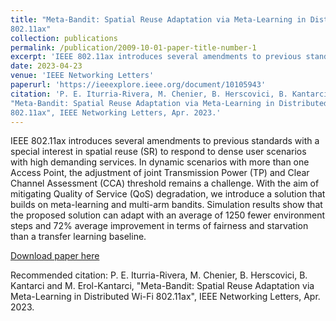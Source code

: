```yaml
---
title: "Meta-Bandit: Spatial Reuse Adaptation via Meta-Learning in Distributed Wi-Fi
802.11ax"
collection: publications
permalink: /publication/2009-10-01-paper-title-number-1
excerpt: 'IEEE 802.11ax introduces several amendments to previous standards with a special interest in spatial reuse (SR) to respond to dense user scenarios with high demanding services. In dynamic scenarios with more than one Access Point, the adjustment of joint Transmission Power (TP) and Clear Channel Assessment (CCA) threshold remains a challenge. With the aim of mitigating Quality of Service (QoS) degradation, we introduce a solution that builds on meta-learning and multi-arm bandits. Simulation results show that the proposed solution can adapt with an average of 1250 fewer environment steps and 72% average improvement in terms of fairness and starvation than a transfer learning baseline.'
date: 2023-04-23
venue: 'IEEE Networking Letters'
paperurl: 'https://ieeexplore.ieee.org/document/10105943'
citation: 'P. E. Iturria-Rivera, M. Chenier, B. Herscovici, B. Kantarci and M. Erol-Kantarci,
"Meta-Bandit: Spatial Reuse Adaptation via Meta-Learning in Distributed Wi-Fi
802.11ax", IEEE Networking Letters, Apr. 2023.'
---
```

IEEE 802.11ax introduces several amendments to previous standards with a special interest in spatial reuse (SR) to respond to dense user scenarios with high demanding services. In dynamic scenarios with more than one Access Point, the adjustment of joint Transmission Power (TP) and Clear Channel Assessment (CCA) threshold remains a challenge. With the aim of mitigating Quality of Service (QoS) degradation, we introduce a solution that builds on meta-learning and multi-arm bandits. Simulation results show that the proposed solution can adapt with an average of 1250 fewer environment steps and 72% average improvement in terms of fairness and starvation than a transfer learning baseline.

[Download paper here](https://ieeexplore.ieee.org/document/10105943)

Recommended citation: P. E. Iturria-Rivera, M. Chenier, B. Herscovici, B. Kantarci and M. Erol-Kantarci, "Meta-Bandit: Spatial Reuse Adaptation via Meta-Learning in Distributed Wi-Fi
802.11ax", IEEE Networking Letters, Apr. 2023.